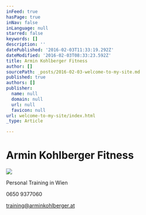 ```yaml
---
inFeed: true
hasPage: true
inNav: false
inLanguage: null
starred: false
keywords: []
description: ''
datePublished: '2016-02-03T11:33:19.292Z'
dateModified: '2016-02-03T08:33:23.592Z'
title: Armin Kohlberger Fitness
author: []
sourcePath: _posts/2016-02-03-welcome-to-my-site.md
published: true
authors: []
publisher:
  name: null
  domain: null
  url: null
  favicon: null
url: welcome-to-my-site/index.html
_type: Article

---
```

# Armin Kohlberger Fitness
![](https://the-grid-user-content.s3-us-west-2.amazonaws.com/37d5c413-f0ed-4fa1-b626-bd9d1966d620.png)

Personal Training in Wien

0650 9377060

training@arminkohlberger.at